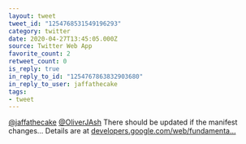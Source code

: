 ```yaml
---
layout: tweet
tweet_id: "1254768531549196293"
category: twitter
date: 2020-04-27T13:45:05.000Z
source: Twitter Web App
favorite_count: 2
retweet_count: 0
is_reply: true
in_reply_to_id: "1254767863832903680"
in_reply_to_user: jaffathecake
tags:
- tweet
---
```


[@jaffathecake](https://twitter.com/@jaffathecake) [@OliverJAsh](https://twitter.com/@OliverJAsh) There should be updated if the manifest changes... Details are at [developers.google.com/web/fundamenta…](https://developers.google.com/web/fundamentals/integration/webapks#update-webapk)
